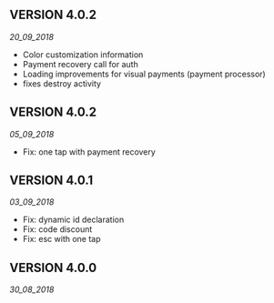 ## VERSION 4.0.2

_20_09_2018_

* Color customization information
* Payment recovery call for auth
* Loading improvements for visual payments (payment processor)
* fixes destroy activity

## VERSION 4.0.2

_05_09_2018_

* Fix: one tap with payment recovery

## VERSION 4.0.1

_03_09_2018_

* Fix: dynamic id declaration
* Fix: code discount
* Fix: esc with one tap

## VERSION 4.0.0

_30_08_2018_